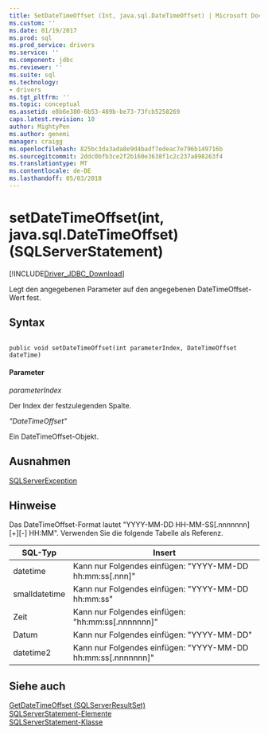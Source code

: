 ```yaml
---
title: SetDateTimeOffset (Int, java.sql.DateTimeOffset) | Microsoft Docs
ms.custom: ''
ms.date: 01/19/2017
ms.prod: sql
ms.prod_service: drivers
ms.service: ''
ms.component: jdbc
ms.reviewer: ''
ms.suite: sql
ms.technology:
- drivers
ms.tgt_pltfrm: ''
ms.topic: conceptual
ms.assetid: e8b6e380-6b53-489b-be73-73fcb5258269
caps.latest.revision: 10
author: MightyPen
ms.author: genemi
manager: craigg
ms.openlocfilehash: 825bc3da3ada8e9d4badf7edeac7e796b149716b
ms.sourcegitcommit: 2ddc0bfb3ce2f2b160e3638f1c2c237a898263f4
ms.translationtype: MT
ms.contentlocale: de-DE
ms.lasthandoff: 05/03/2018
---
```

# <a name="setdatetimeoffsetint-javasqldatetimeoffset-sqlserverstatement"></a>setDateTimeOffset(int, java.sql.DateTimeOffset) (SQLServerStatement)
[!INCLUDE[Driver_JDBC_Download](../../../includes/driver_jdbc_download.md)]

  Legt den angegebenen Parameter auf den angegebenen DateTimeOffset-Wert fest.  
  
## <a name="syntax"></a>Syntax  
  
```  
  
public void setDateTimeOffset(int parameterIndex, DateTimeOffset dateTime)  
```  
  
#### <a name="parameters"></a>Parameter  
 *parameterIndex*  
  
 Der Index der festzulegenden Spalte.  
  
 *"DateTimeOffset"*  
  
 Ein DateTimeOffset-Objekt.  
  
## <a name="exceptions"></a>Ausnahmen  
 [SQLServerException](../../../connect/jdbc/reference/sqlserverexception-class.md)  
  
## <a name="remarks"></a>Hinweise  
 Das DateTimeOffset-Format lautet "YYYY-MM-DD HH-MM-SS[.nnnnnnn] [+][-] HH:MM". Verwenden Sie die folgende Tabelle als Referenz.  
  
|SQL-Typ|Insert|  
|--------------|------------|  
|datetime|Kann nur Folgendes einfügen: "YYYY-MM-DD hh:mm:ss[.nnn]"|  
|smalldatetime|Kann nur Folgendes einfügen: "YYYY-MM-DD hh:mm:ss"|  
|Zeit|Kann nur Folgendes einfügen: "hh:mm:ss[.nnnnnnn]"|  
|Datum|Kann nur Folgendes einfügen: "YYYY-MM-DD"|  
|datetime2|Kann nur Folgendes einfügen: "YYYY-MM-DD hh:mm:ss[.nnnnnnn]"|  
  
## <a name="see-also"></a>Siehe auch  
 [GetDateTimeOffset &#40;SQLServerResultSet&#41;](../../../connect/jdbc/reference/getdatetimeoffset-sqlserverresultset.md)   
 [SQLServerStatement-Elemente](../../../connect/jdbc/reference/sqlserverstatement-members.md)   
 [SQLServerStatement-Klasse](../../../connect/jdbc/reference/sqlserverstatement-class.md)  
  
  

